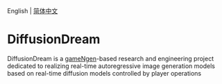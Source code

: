 English | [简体中文](./README_CN.md)

# DiffusionDream

DiffusionDream is a [gameNgen](https://arxiv.org/abs/2408.14837)-based research and engineering project dedicated to realizing real-time autoregressive image generation models based on real-time diffusion models controlled by player operations
